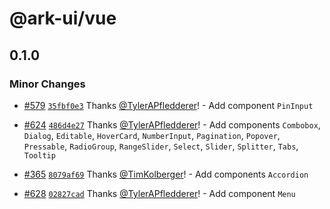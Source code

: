 # @ark-ui/vue

## 0.1.0

### Minor Changes

- [#579](https://github.com/chakra-ui/ark/pull/579) [`35fbf0e3`](https://github.com/chakra-ui/ark/commit/35fbf0e328bfb0d523aa23e498444ee970340d73) Thanks [@TylerAPfledderer](https://github.com/TylerAPfledderer)! - Add component `PinInput`

- [#624](https://github.com/chakra-ui/ark/pull/624) [`486d4e27`](https://github.com/chakra-ui/ark/commit/486d4e2735b4b01bd55c2530f05bfcce288d8ecb) Thanks [@TylerAPfledderer](https://github.com/TylerAPfledderer)! - Add components `Combobox`, `Dialog`, `Editable`, `HoverCard`, `NumberInput`, `Pagination`, `Popover`, `Pressable`, `RadioGroup`, `RangeSlider`, `Select`, `Slider`, `Splitter`, `Tabs`, `Tooltip`

- [#365](https://github.com/chakra-ui/ark/pull/365) [`8079af69`](https://github.com/chakra-ui/ark/commit/8079af696266ffcf7cec15d90cea999eae8e7d2a) Thanks [@TimKolberger](https://github.com/TimKolberger)! - Add components `Accordion`

- [#628](https://github.com/chakra-ui/ark/pull/628) [`02827cad`](https://github.com/chakra-ui/ark/commit/02827cad673aa2f418a7006d7242e3cdfd8dcbc1) Thanks [@TylerAPfledderer](https://github.com/TylerAPfledderer)! - Add component `Menu`

